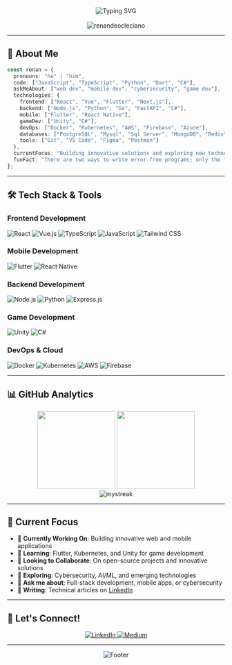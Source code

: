 <div align="center">
  <img src="https://readme-typing-svg.herokuapp.com?font=Fira+Code&pause=1000&color=00D9FF&center=true&vCenter=true&width=435&lines=Hello+World!+%F0%9F%91%8B;I'm+Renan+Deocleciano;Full+Stack+Developer+%26+Ethical+Hacker;Building+the+Future+with+Code+%F0%9F%9A%80" alt="Typing SVG" />
</div>

<br>

<div align="center">
  <img src="https://komarev.com/ghpvc/?username=renandeocleciano&label=Profile%20views&color=0e75b6&style=for-the-badge" alt="renandeocleciano" />
</div>

---

## 🚀 About Me

```typescript
const renan = {
  pronouns: "he" | "him",
  code: ["JavaScript", "TypeScript", "Python", "Dart", "C#"],
  askMeAbout: ["web dev", "mobile dev", "cybersecurity", "game dev"],
  technologies: {
    frontend: ["React", "Vue", "Flutter", "Next.js"],
    backend: ["Node.js", "Python", "Go", "FastAPI", "C#"],
    mobile: ["Flutter", "React Native"],
    gameDev: ["Unity", "C#"],
    devOps: ["Docker", "Kubernetes", "AWS", "Firebase", "Azure"],
    databases: ["PostgreSQL", "Mysql", "Sql Server", "MongoDB", "Redis"],
    tools: ["Git", "VS Code", "Figma", "Postman"]
  },
  currentFocus: "Building innovative solutions and exploring new technologies",
  funFact: "There are two ways to write error-free programs; only the third one works! 😄"
};
```

---

## 🛠️ Tech Stack & Tools

### Frontend Development
![React](https://img.shields.io/badge/React-20232A?style=for-the-badge&logo=react&logoColor=61DAFB)
![Vue.js](https://img.shields.io/badge/Vue.js-35495E?style=for-the-badge&logo=vue.js&logoColor=4FC08D)
![TypeScript](https://img.shields.io/badge/TypeScript-007ACC?style=for-the-badge&logo=typescript&logoColor=white)
![JavaScript](https://img.shields.io/badge/JavaScript-F7DF1E?style=for-the-badge&logo=javascript&logoColor=black)
![Tailwind CSS](https://img.shields.io/badge/Tailwind_CSS-38B2AC?style=for-the-badge&logo=tailwind-css&logoColor=white)

### Mobile Development
![Flutter](https://img.shields.io/badge/Flutter-02569B?style=for-the-badge&logo=flutter&logoColor=white)
![React Native](https://img.shields.io/badge/React_Native-20232A?style=for-the-badge&logo=react&logoColor=61DAFB)

### Backend Development
![Node.js](https://img.shields.io/badge/Node.js-43853D?style=for-the-badge&logo=node.js&logoColor=white)
![Python](https://img.shields.io/badge/Python-3776AB?style=for-the-badge&logo=python&logoColor=white)
![Express.js](https://img.shields.io/badge/Express.js-404D59?style=for-the-badge)

### Game Development
![Unity](https://img.shields.io/badge/Unity-100000?style=for-the-badge&logo=unity&logoColor=white)
![C#](https://img.shields.io/badge/C%23-239120?style=for-the-badge&logo=c-sharp&logoColor=white)

### DevOps & Cloud
![Docker](https://img.shields.io/badge/Docker-2496ED?style=for-the-badge&logo=docker&logoColor=white)
![Kubernetes](https://img.shields.io/badge/kubernetes-326ce5.svg?style=for-the-badge&logo=kubernetes&logoColor=white)
![AWS](https://img.shields.io/badge/Amazon_AWS-232F3E?style=for-the-badge&logo=amazon-aws&logoColor=white)
![Firebase](https://img.shields.io/badge/Firebase-039BE5?style=for-the-badge&logo=Firebase&logoColor=white)

---

## 📊 GitHub Analytics

<div align="center">
  <img height="180em" src="https://github-readme-stats.vercel.app/api?username=renandeocleciano&show_icons=true&theme=tokyonight&include_all_commits=true&count_private=true"/>
  <img height="180em" src="https://github-readme-stats.vercel.app/api/top-langs/?username=renandeocleciano&layout=compact&langs_count=8&theme=tokyonight"/>
</div>

<div align="center">
  <img src="https://github-readme-streak-stats.herokuapp.com/?user=renandeocleciano&theme=tokyonight" alt="mystreak"/>
</div>

---

## 🎯 Current Focus

- 🔭 **Currently Working On**: Building innovative web and mobile applications
- 🌱 **Learning**: Flutter, Kubernetes, and Unity for game development
- 👯 **Looking to Collaborate**: On open-source projects and innovative solutions
- 🤔 **Exploring**: Cybersecurity, AI/ML, and emerging technologies
- 💬 **Ask me about**: Full-stack development, mobile apps, or cybersecurity
- 📝 **Writing**: Technical articles on [LinkedIn](https://www.linkedin.com/in/dev-renan-tavares/)

---

## 🌟 Let's Connect!

<div align="center">
  <a href="https://linkedin.com/in/dev-renan-tavares" target="_blank">
    <img src="https://img.shields.io/badge/LinkedIn-0077B5?style=for-the-badge&logo=linkedin&logoColor=white" alt="LinkedIn"/>
  </a>
  <a href="https://medium.com/@renandeocleciano" target="_blank">
    <img src="https://img.shields.io/badge/Medium-12100E?style=for-the-badge&logo=medium&logoColor=white" alt="Medium"/>
  </a>
</div>

---

<div align="center">
  <img src="https://capsule-render.vercel.app/api?type=waving&color=gradient&height=100&section=footer" alt="Footer"/>
</div>
